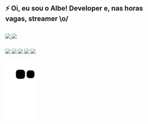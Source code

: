 ## ⚡️ Oi, eu sou o Albe! Developer e, nas horas vagas, streamer \o/
<br />
<div style='display: flex'>
<a href="https://github.com/AlbeJrr" target='_blank'>
<img height=180em src="https://github-readme-stats.vercel.app/api?username=AlbeJrr&show_icons=true" />
 <img height=120em src="https://github-readme-stats.vercel.app/api/top-langs/?username=AlbeJrr&layout=compact" />
 </a>
</div>

 ##
 
<div class='display: inline_block'>
<a href="https://maralto.shop" target='_blank' ><img src='https://img.shields.io/badge/Discord-7289DA?style=for-the-badge&logo=discord&logoColor=white'></a>  
<a href="https://twitch.tv/albejrr" target='_blank' ><img src='https://img.shields.io/badge/Twitch-9146FF?style=for-the-badge&logo=twitch&logoColor=white'></a>  
<a href="https://instagram.com/albejrr" target='_blank' ><img src='https://img.shields.io/badge/Instagram-E4405F?style=for-the-badge&logo=instagram&logoColor=white'></a>  
<a href="https://twitter.com/albejrr" target='_blank' ><img src='https://img.shields.io/badge/Twitter-1DA1F2?style=for-the-badge&logo=twitter&logoColor=white'></a>  
 <a href="https://youtube.com/albejrr" target='_blank' ><img src='https://img.shields.io/badge/YouTube-FF0000?style=for-the-badge&logo=youtube&logoColor=white'></a>  
</div>
 
![Snake animation](https://github.com/AlbeJrr/AlbeJrr/blob/output/github-contribution-grid-snake.svg)

